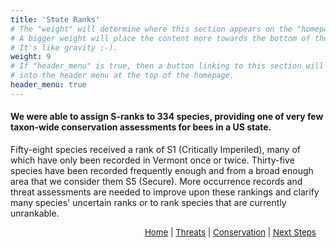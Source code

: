 ```yaml
---
title: 'State Ranks'
# The "weight" will determine where this section appears on the "homepage".
# A bigger weight will place the content more towards the bottom of the page.
# It's like gravity ;-).
weight: 9
# If "header_menu" is true, then a button linking to this section will be placed
# into the header menu at the top of the homepage.
header_menu: true
---
```

<div class="lead">
<h4> 
We were able to assign S-ranks to 334 species, providing one of very few taxon-wide conservation assessments for bees in a US state. 
</h4>
</div>

Fifty-eight species received a rank of S1 (Critically Imperiled), many of which have only been recorded in Vermont once or twice. Thirty-five species have been recorded frequently enough and from a broad enough area that we consider them S5 (Secure). More occurrence records and threat assessments are needed to improve upon these rankings and clarify many species' uncertain ranks or to rank species that are currently unrankable. 

<p style="font-size: 10pt; text-align: right; margin-right: 3%"><a href="https://vtecostudies.github.io/SoBees_LandingPage/">Home</a> | <a href="https://vtecostudies.github.io/SoBees_Threats/">Threats</a> | <a href="https://vtecostudies.github.io/SoBees_Conservation/">Conservation</a> | <a href="https://vtecostudies.github.io/SoBees_Next_Steps/">Next Steps</a></p>